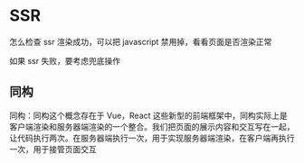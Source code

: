 # SSR

怎么检查 ssr 渲染成功，可以把 javascript 禁用掉，看看页面是否渲染正常

如果 ssr 失败，要考虑兜底操作

## 同构

同构：同构这个概念存在于 Vue，React 这些新型的前端框架中，同构实际上是客户端渲染和服务器端渲染的一个整合。我们把页面的展示内容和交互写在一起，让代码执行两次。在服务器端执行一次，用于实现服务器端渲染，在客户端再执行一次，用于接管页面交互
